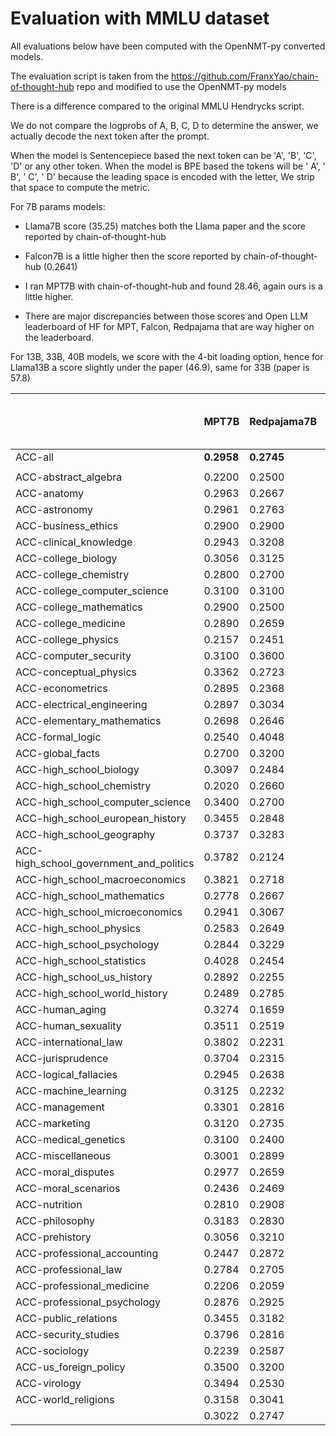 # Evaluation with MMLU dataset

All evaluations below have been computed with the OpenNMT-py converted models.

The evaluation script is taken from the https://github.com/FranxYao/chain-of-thought-hub repo and modified to use the OpenNMT-py models

There is a difference compared to the original MMLU Hendrycks script.

We do not compare the logprobs of A, B, C, D to determine the answer, we actually decode the next token after the prompt.

When the model is Sentencepiece based the next token can be 'A', 'B', 'C', 'D' or any other token.
When the model is BPE based the tokens will be ' A', ' B', ' C', ' D' because the leading space is encoded with the letter, We strip that space to compute the metric.

For 7B params models: 
* Llama7B score (35.25) matches both the Llama paper and the score reported by chain-of-thought-hub
* Falcon7B is a little higher then the score reported by chain-of-thought-hub (0.2641)
* I ran MPT7B with chain-of-thought-hub and found 28.46, again ours is a little higher.

* There are major discrepancies between those scores and Open LLM leaderboard of HF for MPT, Falcon, Redpajama that are way higher on the leaderboard.

For 13B, 33B, 40B models, we score with the 4-bit loading option, hence for Llama13B a score slightly under the paper (46.9), same for 33B (paper is 57.8)



|                                         | **MPT7B**  | **Redpajama7B** | **Open Llama7B** | **Falcon7B** | **xgen7B** | **Flan-T5-3B** | **Llama7B** | **Llama-2-7B** | **Llama-2-chat-7B** | **Open Llama13B** | **Llama13B** | **Llama-2-13B** | **Llama-2-chat-13B** | **Falcon40B** | **Llama33B** | **Llama-2-70B** |
| --------------------------------------- | ---------- | --------------- | ---------------- | ------------ | ---------- | -------------- | ----------- | -------------- | ------------------- | ----------------- | ------------ | --------------- | -------------------- | ------------- | ------------ | --------------- |
| ACC-all                                 | **0.2958** | **0.2745**      | **0.3007**       | **0.2765**   | **0.3468** | **0.4929**     | **0.3525**  | **0.4587**     | **0.4569**          | **0.4148**        | **0.4472**   | **0.5429**      | **0.5217**           | **0.5499**    | **0.5701**   | **0.6875**      |
|                                         |            |                 |                  |              |            |                |             |                |                     |                   |              |                 |                      |               |              |                 |
| ACC-abstract_algebra                    | 0.2200     | 0.2500          | 0.3000           | 0.2400       | 0.2900     | 0.2700         | 0.2500      | 0.3000         | 0.3100              | 0.3200            | 0.2800       | 0.3100          | 0.3500               | 0.3200        | 0.3700       | 0.3900          |
| ACC-anatomy                             | 0.2963     | 0.2667          | 0.3333           | 0.2444       | 0.3185     | 0.4296         | 0.3852      | 0.4815         | 0.4222              | 0.4667            | 0.4889       | 0.5037          | 0.5037               | 0.5111        | 0.5185       | 0.6296          |
| ACC-astronomy                           | 0.2961     | 0.2763          | 0.2500           | 0.2434       | 0.3355     | 0.4737         | 0.3487      | 0.4079         | 0.4803              | 0.4737            | 0.4671       | 0.5263          | 0.5461               | 0.5658        | 0.6118       | 0.7895          |
| ACC-business_ethics                     | 0.2900     | 0.2900          | 0.3200           | 0.1900       | 0.3200     | 0.6800         | 0.4100      | 0.5300         | 0.4200              | 0.4100            | 0.4300       | 0.5500          | 0.5000               | 0.5500        | 0.5800       | 0.6900          |
| ACC-clinical_knowledge                  | 0.2943     | 0.3208          | 0.3887           | 0.3019       | 0.3057     | 0.5245         | 0.3585      | 0.4604         | 0.5208              | 0.4113            | 0.4189       | 0.5811          | 0.5698               | 0.6113        | 0.5547       | 0.7019          |
| ACC-college_biology                     | 0.3056     | 0.3125          | 0.3264           | 0.2153       | 0.3958     | 0.4444         | 0.3819      | 0.4722         | 0.5417              | 0.4167            | 0.4722       | 0.5694          | 0.5347               | 0.6319        | 0.5833       | 0.8333          |
| ACC-college_chemistry                   | 0.2800     | 0.2700          | 0.2400           | 0.2300       | 0.2500     | 0.3400         | 0.2900      | 0.3400         | 0.2500              | 0.2800            | 0.2400       | 0.3900          | 0.3600               | 0.4100        | 0.3800       | 0.5200          |
| ACC-college_computer_science            | 0.3100     | 0.3100          | 0.3100           | 0.3000       | 0.3300     | 0.3600         | 0.2900      | 0.3400         | 0.3600              | 0.4000            | 0.3700       | 0.4600          | 0.5100               | 0.4700        | 0.4400       | 0.6000          |
| ACC-college_mathematics                 | 0.2900     | 0.2500          | 0.2800           | 0.2900       | 0.3200     | 0.2900         | 0.3400      | 0.3800         | 0.3400              | 0.3200            | 0.2500       | 0.3000          | 0.2800               | 0.3500        | 0.3600       | 0.3700          |
| ACC-college_medicine                    | 0.2890     | 0.2659          | 0.3179           | 0.2659       | 0.3410     | 0.4277         | 0.3237      | 0.4220         | 0.4104              | 0.3699            | 0.4220       | 0.5318          | 0.4451               | 0.4798        | 0.5376       | 0.6532          |
| ACC-college_physics                     | 0.2157     | 0.2451          | 0.1863           | 0.2157       | 0.2353     | 0.2941         | 0.2451      | 0.2255         | 0.2451              | 0.2549            | 0.1863       | 0.2647          | 0.3137               | 0.3333        | 0.3137       | 0.3333          |
| ACC-computer_security                   | 0.3100     | 0.3600          | 0.3800           | 0.2800       | 0.3900     | 0.6400         | 0.4500      | 0.6200         | 0.5400              | 0.5400            | 0.6300       | 0.6900          | 0.6700               | 0.6500        | 0.6800       | 0.8100          |
| ACC-conceptual_physics                  | 0.3362     | 0.2723          | 0.3064           | 0.3149       | 0.3489     | 0.4085         | 0.3702      | 0.4170         | 0.3872              | 0.3574            | 0.3915       | 0.4511          | 0.3787               | 0.4170        | 0.4723       | 0.6723          |
| ACC-econometrics                        | 0.2895     | 0.2368          | 0.2895           | 0.2632       | 0.2632     | 0.2807         | 0.2632      | 0.2632         | 0.3333              | 0.3070            | 0.2719       | 0.2895          | 0.3158               | 0.3246        | 0.3333       | 0.4123          |
| ACC-electrical_engineering              | 0.2897     | 0.3034          | 0.3034           | 0.2828       | 0.3862     | 0.4552         | 0.2483      | 0.4759         | 0.4345              | 0.4966            | 0.3862       | 0.5172          | 0.5103               | 0.5034        | 0.4690       | 0.6276          |
| ACC-elementary_mathematics              | 0.2698     | 0.2646          | 0.2698           | 0.2593       | 0.2725     | 0.3148         | 0.2646      | 0.2672         | 0.2857              | 0.2487            | 0.2487       | 0.3360          | 0.3333               | 0.3413        | 0.3413       | 0.4180          |
| ACC-formal_logic                        | 0.2540     | 0.4048          | 0.2381           | 0.1905       | 0.2619     | 0.3333         | 0.2619      | 0.2698         | 0.2381              | 0.3016            | 0.3889       | 0.3492          | 0.2857               | 0.3413        | 0.3571       | 0.5000          |
| ACC-global_facts                        | 0.2700     | 0.3200          | 0.3200           | 0.3100       | 0.3300     | 0.3600         | 0.3000      | 0.3200         | 0.3100              | 0.2900            | 0.3400       | 0.3200          | 0.2900               | 0.3300        | 0.3900       | 0.4500          |
| ACC-high_school_biology                 | 0.3097     | 0.2484          | 0.2968           | 0.2645       | 0.3290     | 0.5645         | 0.3387      | 0.5065         | 0.5258              | 0.4290            | 0.5065       | 0.6742          | 0.6194               | 0.6516        | 0.6419       | 0.8194          |
| ACC-high_school_chemistry               | 0.2020     | 0.2660          | 0.2512           | 0.2512       | 0.2611     | 0.3300         | 0.2956      | 0.3744         | 0.3547              | 0.3350            | 0.2660       | 0.4286          | 0.4138               | 0.4187        | 0.3793       | 0.5468          |
| ACC-high_school_computer_science        | 0.3400     | 0.2700          | 0.2800           | 0.3200       | 0.3200     | 0.5100         | 0.3300      | 0.4000         | 0.4500              | 0.2700            | 0.4500       | 0.5500          | 0.5800               | 0.6000        | 0.5800       | 0.7700          |
| ACC-high_school_european_history        | 0.3455     | 0.2848          | 0.3455           | 0.2909       | 0.3879     | 0.7333         | 0.4667      | 0.6121         | 0.5818              | 0.4727            | 0.6121       | 0.6545          | 0.6667               | 0.6667        | 0.7152       | 0.8121          |
| ACC-high_school_geography               | 0.3737     | 0.3283          | 0.3333           | 0.1667       | 0.3636     | 0.6414         | 0.3333      | 0.4899         | 0.5960              | 0.4899            | 0.5000       | 0.6616          | 0.6616               | 0.7121        | 0.7273       | 0.8636          |
| ACC-high_school_government_and_politics | 0.3782     | 0.2124          | 0.3575           | 0.2591       | 0.4352     | 0.6632         | 0.4611      | 0.6736         | 0.6632              | 0.5959            | 0.6425       | 0.8135          | 0.7617               | 0.7927        | 0.8187       | 0.9430          |
| ACC-high_school_macroeconomics          | 0.3821     | 0.2718          | 0.3564           | 0.2615       | 0.3359     | 0.5359         | 0.3410      | 0.4513         | 0.4103              | 0.4282            | 0.4256       | 0.4923          | 0.4744               | 0.5641        | 0.5590       | 0.7308          |
| ACC-high_school_mathematics             | 0.2778     | 0.2667          | 0.2407           | 0.2481       | 0.2333     | 0.3074         | 0.2630      | 0.2963         | 0.2556              | 0.2667            | 0.2593       | 0.2889          | 0.3037               | 0.3111        | 0.2741       | 0.3630          |
| ACC-high_school_microeconomics          | 0.2941     | 0.3067          | 0.2941           | 0.2899       | 0.3697     | 0.5168         | 0.3319      | 0.4412         | 0.4328              | 0.4370            | 0.4454       | 0.5630          | 0.5042               | 0.5504        | 0.5588       | 0.7605          |
| ACC-high_school_physics                 | 0.2583     | 0.2649          | 0.2517           | 0.3179       | 0.2450     | 0.2980         | 0.2649      | 0.3179         | 0.3046              | 0.2980            | 0.2517       | 0.3444          | 0.3245               | 0.2914        | 0.3311       | 0.3907          |
| ACC-high_school_psychology              | 0.2844     | 0.3229          | 0.3505           | 0.2440       | 0.4752     | 0.6771         | 0.4789      | 0.6312         | 0.6477              | 0.5486            | 0.5835       | 0.7413          | 0.7229               | 0.7541        | 0.7596       | 0.8752          |
| ACC-high_school_statistics              | 0.4028     | 0.2454          | 0.3981           | 0.1852       | 0.1620     | 0.3657         | 0.3241      | 0.2778         | 0.3241              | 0.2546            | 0.2685       | 0.4722          | 0.3611               | 0.4630        | 0.4676       | 0.6157          |
| ACC-high_school_us_history              | 0.2892     | 0.2255          | 0.3137           | 0.2892       | 0.4167     | 0.6863         | 0.3284      | 0.5245         | 0.6765              | 0.5490            | 0.5343       | 0.7108          | 0.6863               | 0.7108        | 0.7696       | 0.9069          |
| ACC-high_school_world_history           | 0.2489     | 0.2785          | 0.2869           | 0.2996       | 0.3966     | 0.6667         | 0.4262      | 0.6245         | 0.6667              | 0.5105            | 0.6287       | 0.7089          | 0.7215               | 0.6835        | 0.7637       | 0.8608          |
| ACC-human_aging                         | 0.3274     | 0.1659          | 0.2870           | 0.4215       | 0.4260     | 0.5650         | 0.3991      | 0.5695         | 0.5695              | 0.5157            | 0.5112       | 0.6502          | 0.6816               | 0.7130        | 0.6861       | 0.7848          |
| ACC-human_sexuality                     | 0.3511     | 0.2519          | 0.2748           | 0.2901       | 0.3359     | 0.5802         | 0.3435      | 0.5649         | 0.4885              | 0.4962            | 0.5649       | 0.6031          | 0.5878               | 0.6794        | 0.6718       | 0.8550          |
| ACC-international_law                   | 0.3802     | 0.2231          | 0.3636           | 0.2479       | 0.5041     | 0.6860         | 0.5207      | 0.6529         | 0.5620              | 0.5207            | 0.6860       | 0.6860          | 0.7851               | 0.6612        | 0.7603       | 0.8595          |
| ACC-jurisprudence                       | 0.3704     | 0.2315          | 0.3426           | 0.3426       | 0.4074     | 0.6204         | 0.4167      | 0.5370         | 0.5833              | 0.4444            | 0.4722       | 0.6852          | 0.7037               | 0.6667        | 0.6574       | 0.8148          |
| ACC-logical_fallacies                   | 0.2945     | 0.2638          | 0.2883           | 0.2638       | 0.3558     | 0.6319         | 0.4172      | 0.5092         | 0.5399              | 0.4847            | 0.5031       | 0.6564          | 0.6319               | 0.6503        | 0.6994       | 0.7975          |
| ACC-machine_learning                    | 0.3125     | 0.2232          | 0.2321           | 0.3750       | 0.2589     | 0.3571         | 0.2768      | 0.3839         | 0.3393              | 0.3571            | 0.3304       | 0.3036          | 0.3482               | 0.3036        | 0.3750       | 0.5089          |
| ACC-management                          | 0.3301     | 0.2816          | 0.2524           | 0.2816       | 0.3010     | 0.6796         | 0.3301      | 0.5631         | 0.6699              | 0.5243            | 0.6311       | 0.7379          | 0.7184               | 0.7184        | 0.7573       | 0.8252          |
| ACC-marketing                           | 0.3120     | 0.2735          | 0.3761           | 0.2949       | 0.5385     | 0.7906         | 0.4615      | 0.6795         | 0.7265              | 0.5897            | 0.7094       | 0.8077          | 0.7821               | 0.7949        | 0.8333       | 0.8932          |
| ACC-medical_genetics                    | 0.3100     | 0.2400          | 0.2700           | 0.2800       | 0.3600     | 0.4800         | 0.3700      | 0.5500         | 0.5000              | 0.5100            | 0.5100       | 0.5500          | 0.5700               | 0.6200        | 0.6100       | 0.7400          |
| ACC-miscellaneous                       | 0.3001     | 0.2899          | 0.3678           | 0.2976       | 0.5326     | 0.6782         | 0.4278      | 0.6450         | 0.6692              | 0.5900            | 0.6296       | 0.7407          | 0.7458               | 0.7471        | 0.7752       | 0.8557          |
| ACC-moral_disputes                      | 0.2977     | 0.2659          | 0.3295           | 0.3092       | 0.3613     | 0.5983         | 0.4133      | 0.5116         | 0.5145              | 0.4798            | 0.4566       | 0.6272          | 0.5809               | 0.6503        | 0.6503       | 0.7572          |
| ACC-moral_scenarios                     | 0.2436     | 0.2469          | 0.2469           | 0.2492       | 0.2425     | 0.2436         | 0.2425      | 0.2380         | 0.2145              | 0.2715            | 0.2480       | 0.3464          | 0.2927               | 0.2615        | 0.3855       | 0.4413          |
| ACC-nutrition                           | 0.2810     | 0.2908          | 0.3301           | 0.2582       | 0.3431     | 0.4804         | 0.3922      | 0.4902         | 0.5098              | 0.3758            | 0.5163       | 0.6144          | 0.5980               | 0.6405        | 0.6471       | 0.7778          |
| ACC-philosophy                          | 0.3183     | 0.2830          | 0.2830           | 0.2830       | 0.3151     | 0.5177         | 0.4051      | 0.6013         | 0.5659              | 0.4662            | 0.5145       | 0.6656          | 0.6077               | 0.6399        | 0.6656       | 0.7781          |
| ACC-prehistory                          | 0.3056     | 0.3210          | 0.3210           | 0.3117       | 0.3488     | 0.5216         | 0.3519      | 0.4907         | 0.5679              | 0.5216            | 0.5093       | 0.6451          | 0.5926               | 0.5988        | 0.6667       | 0.8272          |
| ACC-professional_accounting             | 0.2447     | 0.2872          | 0.2553           | 0.2979       | 0.3050     | 0.3723         | 0.2730      | 0.3582         | 0.3475              | 0.3050            | 0.3227       | 0.3830          | 0.3759               | 0.4255        | 0.4326       | 0.5780          |
| ACC-professional_law                    | 0.2784     | 0.2705          | 0.2523           | 0.2497       | 0.2647     | 0.3990         | 0.2973      | 0.3553         | 0.3266              | 0.3064            | 0.3566       | 0.4068          | 0.3722               | 0.4296        | 0.4342       | 0.5404          |
| ACC-professional_medicine               | 0.2206     | 0.2059          | 0.2500           | 0.3125       | 0.4375     | 0.4412         | 0.4265      | 0.5184         | 0.3529              | 0.3860            | 0.5000       | 0.5221          | 0.4706               | 0.6176        | 0.5441       | 0.7390          |
| ACC-professional_psychology             | 0.2876     | 0.2925          | 0.2696           | 0.2647       | 0.3203     | 0.4526         | 0.3546      | 0.4428         | 0.4739              | 0.3693            | 0.4575       | 0.5392          | 0.5065               | 0.5539        | 0.6144       | 0.7500          |
| ACC-public_relations                    | 0.3455     | 0.3182          | 0.4091           | 0.3364       | 0.4182     | 0.5909         | 0.4091      | 0.5273         | 0.5182              | 0.5273            | 0.5545       | 0.6364          | 0.6091               | 0.6364        | 0.6818       | 0.7273          |
| ACC-security_studies                    | 0.3796     | 0.2816          | 0.2939           | 0.3102       | 0.2531     | 0.6531         | 0.3306      | 0.4980         | 0.4571              | 0.4245            | 0.5224       | 0.6122          | 0.6531               | 0.6735        | 0.6367       | 0.8082          |
| ACC-sociology                           | 0.2239     | 0.2587          | 0.2488           | 0.3532       | 0.4826     | 0.7363         | 0.4726      | 0.6318         | 0.5771              | 0.5473            | 0.6418       | 0.7264          | 0.7214               | 0.7761        | 0.7761       | 0.8955          |
| ACC-us_foreign_policy                   | 0.3500     | 0.3200          | 0.3900           | 0.4200       | 0.5100     | 0.6600         | 0.4300      | 0.6500         | 0.6700              | 0.6100            | 0.7200       | 0.8500          | 0.7700               | 0.8000        | 0.8300       | 0.9100          |
| ACC-virology                            | 0.3494     | 0.2530          | 0.3494           | 0.3554       | 0.3735     | 0.4819         | 0.3253      | 0.4217         | 0.4277              | 0.4398            | 0.4096       | 0.4458          | 0.4940               | 0.4639        | 0.5000       | 0.5361          |
| ACC-world_religions                     | 0.3158     | 0.3041          | 0.4035           | 0.3333       | 0.6140     | 0.5614         | 0.4912      | 0.6842         | 0.6842              | 0.6550            | 0.6491       | 0.7602          | 0.7427               | 0.7719        | 0.7953       | 0.8538          |
|                                         | 0.3022     | 0.2747          | 0.3053           | 0.2818       | 0.3515     | 0.5018         | 0.3569      | 0.4682         | 0.4662              | 0.4258            | 0.4559       | 0.5482          | 0.5340               | 0.5580        | 0.5741       | 0.6932          |
